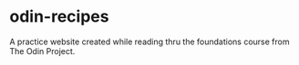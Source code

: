 # odin-recipes
A practice website created while reading thru the foundations course from The Odin Project.
